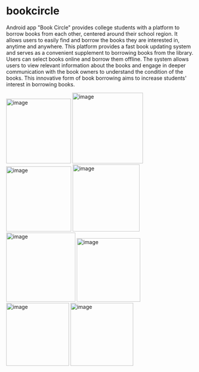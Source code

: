 # bookcircle
Android app
"Book Circle" provides college students with a platform to borrow books from each other, centered around their school region. It allows users to easily find and borrow the books they are interested in, anytime and anywhere. This platform provides a fast book updating system and serves as a convenient supplement to borrowing books from the library. Users can select books online and borrow them offline. The system allows users to view relevant information about the books and engage in deeper communication with the book owners to understand the condition of the books. This innovative form of book borrowing aims to increase students' interest in borrowing books.


<img width="174" alt="image" src="https://github.com/libomun/bookcircle/assets/99610621/37e02cae-4ebe-4825-8baa-6fa01fb003d3">

<img width="190" alt="image" src="https://github.com/libomun/bookcircle/assets/99610621/4ee21be7-5418-48f4-a809-fea297f366c4">

<img width="175" alt="image" src="https://github.com/libomun/bookcircle/assets/99610621/cbb0f714-446f-4ccc-8add-efebf14b7a6f">

<img width="180" alt="image" src="https://github.com/libomun/bookcircle/assets/99610621/04b79d0d-1dc8-4ad0-96c4-f731c5b2c6c0">

<img width="186" alt="image" src="https://github.com/libomun/bookcircle/assets/99610621/608eb9a8-24e0-44db-b92c-2ace17a49a80">

<img width="171" alt="image" src="https://github.com/libomun/bookcircle/assets/99610621/f634e57a-ab1f-413d-b078-5a1a3ca330d6">

<img width="169" alt="image" src="https://github.com/libomun/bookcircle/assets/99610621/f85bb07e-59a9-4068-ad70-b297abb06582">

<img width="169" alt="image" src="https://github.com/libomun/bookcircle/assets/99610621/df6c4007-06bf-45c1-a252-66d19dc50378">
